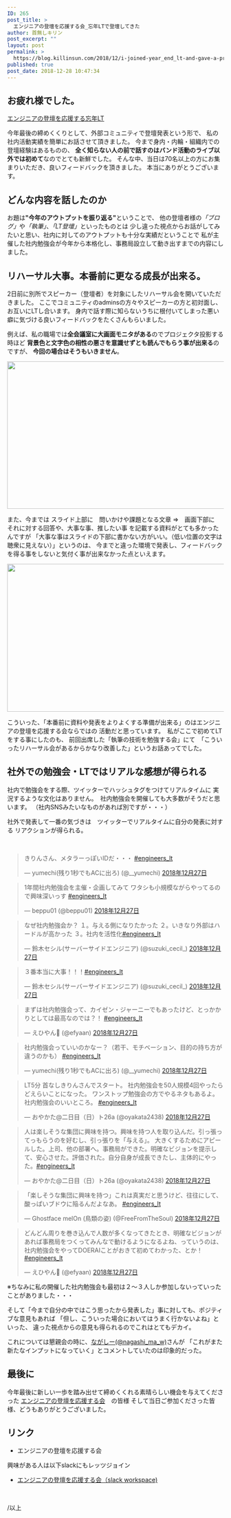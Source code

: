 ```yaml
---
ID: 265
post_title: >
  エンジニアの登壇を応援する会_忘年LTで登壇してきた
author: 首無しキリン
post_excerpt: ""
layout: post
permalink: >
  https://blog.killinsun.com/2018/12/i-joined-year_end_lt-and-gave-a-presentation-at-engineers_lt/
published: true
post_date: 2018-12-28 10:47:34
---
```

<h2>お疲れ様でした。</h2>
<a href="https://techplay.jp/event/705867" target="_blank" rel="noopener noreferrer">エンジニアの登壇を応援する忘年LT</a>

今年最後の締めくくりとして、外部コミュニティで登壇発表という形で、
私の社内活動実績を簡単にお話させて頂きました。
今まで身内・内輪・組織内での登壇経験はあるものの、
<strong>全く知らない人の前で話すのはバンド活動のライブ以外では初めて</strong>なのでとても新鮮でした。
そんな中、当日は70名以上の方にお集まりいただき、良いフィードバックを頂きました。
本当にありがとうございます。
<h2>どんな内容を話したのか</h2>
<script async class="speakerdeck-embed" data-id="4ee1fdcd2ef44bd68945203068d16fc4" data-ratio="1.33333333333333" src="//speakerdeck.com/assets/embed.js"></script>
お題は<strong>"今年のアウトプットを振り返る"</strong>ということで、
他の登壇者様の<em>「ブログ」</em>や<em>「執筆」</em>、<em>「LT登壇」</em>といったものとは
少し違った視点からお話がしてみたいと思い、社内に対してのアウトプットも十分な実績だということで
私が主催した社内勉強会が今年から本格化し、事務局設立して動き出すまでの内容にしました。
<h2>リハーサル大事。本番前に更なる成長が出来る。</h2>
2日前に別所でスピーカー（登壇者）を対象にしたリハーサル会を開いていただきました。
ここでコミュニティのadminsの方々やスピーカーの方と初対面し、お互いにLTし合います。
身内で話す際に知らないうちに根付いてしまった悪い癖に気づける良いフィードバックをたくさんもらいました。

例えば、私の職場では<strong>全会議室に大画面モニタがある</strong>のでプロジェクタ投影する時ほど
<strong>背景色と文字色の相性の悪さを意識せずとも読んでもらう事が出来る</strong>のですが、
<strong>今回の場合はそうもいきません</strong>。

<img class="alignnone wp-image-268" src="https://blog.killinsun.com/wp-content/uploads/2018/12/example2.jpg" alt="" width="618" height="343" />

また、今までは
スライド上部に　問いかけや課題となる文章
⇒　画面下部に　それに対する回答や、大事な事、推したい事
を記載する資料がとても多かったんですが
「大事な事はスライドの下部に書かない方がいい。（低い位置の文字は聴衆に見えない）」というのは、
今までと違った環境で発表し、フィードバックを得る事をしないと気付く事が出来なかった点といえます。

<img class="alignnone wp-image-267" src="https://blog.killinsun.com/wp-content/uploads/2018/12/example1.png" alt="" width="621" height="344" />

こういった、「本番前に資料や発表をよりよくする準備が出来る」のはエンジニアの登壇を応援する会ならではの
活動だと思っています。　私がここで初めてLTをする事にしたのも、
前回出席した「執筆の技術を勉強する会」にて　「こういったリハーサル会があるからかなり改善した」というお話あってでした。
<h2>社外での勉強会・LTではリアルな感想が得られる</h2>
社内で勉強会をする際、ツイッターでハッシュタグをつけてリアルタイムに
実況するような文化はありません。　社内勉強会を開催しても大多数がそうだと思います。
（社内SNSみたいなものがあれば別ですが・・・）

社外で発表して一番の気づきは　ツイッターでリアルタイムに自分の発表に対する
リアクションが得られる。

&nbsp;
<blockquote class="twitter-tweet" data-lang="ja">
<p dir="ltr" lang="ja">きりんさん、メタラーっぽいIDだ・・・
<a href="https://twitter.com/hashtag/engineers_lt?src=hash&amp;ref_src=twsrc%5Etfw">#engineers_lt</a></p>
— yumechi(残り1秒でもACに出ろ) (@__yumechi) <a href="https://twitter.com/__yumechi/status/1078239078884077568?ref_src=twsrc%5Etfw">2018年12月27日</a></blockquote>
<script async src="https://platform.twitter.com/widgets.js" charset="utf-8"></script>
<blockquote class="twitter-tweet" data-lang="ja">
<p dir="ltr" lang="ja">1年間社内勉強会を主催・企画してみて
ワタシも小規模ながらやってるので興味深いっす <a href="https://twitter.com/hashtag/engineers_lt?src=hash&amp;ref_src=twsrc%5Etfw">#engineers_lt</a></p>
— beppu01 (@beppu01) <a href="https://twitter.com/beppu01/status/1078239368064552960?ref_src=twsrc%5Etfw">2018年12月27日</a></blockquote>
<script async src="https://platform.twitter.com/widgets.js" charset="utf-8"></script>
<blockquote class="twitter-tweet" data-lang="ja">
<p dir="ltr" lang="ja">なぜ社内勉強会か？
１。与える側になりたかった
２。いきなり外部はハードルが高かった
３。社内を活性化<a href="https://twitter.com/hashtag/engineers_lt?src=hash&amp;ref_src=twsrc%5Etfw">#engineers_lt</a></p>
— 鈴木セシル(サーバーサイドエンジニア) (@suzuki_cecil_) <a href="https://twitter.com/suzuki_cecil_/status/1078239516425515008?ref_src=twsrc%5Etfw">2018年12月27日</a></blockquote>
<script async src="https://platform.twitter.com/widgets.js" charset="utf-8"></script>
<blockquote class="twitter-tweet" data-lang="ja">
<p dir="ltr" lang="ja">３番本当に大事！！！<a href="https://twitter.com/hashtag/engineers_lt?src=hash&amp;ref_src=twsrc%5Etfw">#engineers_lt</a></p>
— 鈴木セシル(サーバーサイドエンジニア) (@suzuki_cecil_) <a href="https://twitter.com/suzuki_cecil_/status/1078239559475912704?ref_src=twsrc%5Etfw">2018年12月27日</a></blockquote>
<script async src="https://platform.twitter.com/widgets.js" charset="utf-8"></script>
<blockquote class="twitter-tweet" data-lang="ja">
<p dir="ltr" lang="ja">まずは社内勉強会って、カイゼン・ジャーニーでもあったけど、とっかかりとしては最高なのでは？！ <a href="https://twitter.com/hashtag/engineers_lt?src=hash&amp;ref_src=twsrc%5Etfw">#engineers_lt</a></p>
— えひやん (@efyaan) <a href="https://twitter.com/efyaan/status/1078239595798482944?ref_src=twsrc%5Etfw">2018年12月27日</a></blockquote>
<script async src="https://platform.twitter.com/widgets.js" charset="utf-8"></script>
<blockquote class="twitter-tweet" data-lang="ja">
<p dir="ltr" lang="ja">社内勉強会っていいのかなー？（若干、モチベーション、目的の持ち方が違うのかも）
<a href="https://twitter.com/hashtag/engineers_lt?src=hash&amp;ref_src=twsrc%5Etfw">#engineers_lt</a></p>
— yumechi(残り1秒でもACに出ろ) (@__yumechi) <a href="https://twitter.com/__yumechi/status/1078240096787152897?ref_src=twsrc%5Etfw">2018年12月27日</a></blockquote>
<script async src="https://platform.twitter.com/widgets.js" charset="utf-8"></script>
<blockquote class="twitter-tweet" data-lang="ja">
<p dir="ltr" lang="ja">LT5分
首なしきりんさんでスタート。
社内勉強会を50人規模4回やったらどえらいことになった。
ワンストップ勉強会の方でやるネタもあるよ。
社内勉強会のいいところ。
<a href="https://twitter.com/hashtag/engineers_lt?src=hash&amp;ref_src=twsrc%5Etfw">#engineers_lt</a></p>
— おやかた@二日目（日）ト26a (@oyakata2438) <a href="https://twitter.com/oyakata2438/status/1078239417859338240?ref_src=twsrc%5Etfw">2018年12月27日</a></blockquote>
<script async src="https://platform.twitter.com/widgets.js" charset="utf-8"></script>
<blockquote class="twitter-tweet" data-lang="ja">
<p dir="ltr" lang="ja">人は楽しそうな集団に興味を持つ。興味を持つ人を取り込んだ。引っ張ってっもらうのを好むし、引っ張りを「与える」。 大きくするためにアピールした。上司、他の部署へ。事務局ができた。明確なビジョンを提示して、安心させた。評価された。自分自身が成長できたし、主体的にやった。<a href="https://twitter.com/hashtag/engineers_lt?src=hash&amp;ref_src=twsrc%5Etfw">#engineers_lt</a></p>
— おやかた@二日目（日）ト26a (@oyakata2438) <a href="https://twitter.com/oyakata2438/status/1078240182485172224?ref_src=twsrc%5Etfw">2018年12月27日</a></blockquote>
<script async src="https://platform.twitter.com/widgets.js" charset="utf-8"></script>
<blockquote class="twitter-tweet" data-lang="ja">
<p dir="ltr" lang="ja">「楽しそうな集団に興味を持つ」これは真実だと思うけど、往往にして、酸っぱいブドウに陥るんだよなあ。 <a href="https://twitter.com/hashtag/engineers_lt?src=hash&amp;ref_src=twsrc%5Etfw">#engineers_lt</a></p>
— Ghostface melOn (鳥類の姿) (@FreeFromTheSoul) <a href="https://twitter.com/FreeFromTheSoul/status/1078240234951725056?ref_src=twsrc%5Etfw">2018年12月27日</a></blockquote>
<script async src="https://platform.twitter.com/widgets.js" charset="utf-8"></script>
<blockquote class="twitter-tweet" data-lang="ja">
<p dir="ltr" lang="ja">どんどん周りを巻き込んで人数が多くなってきたとき、明確なビジョンがあれば事務局をつくってみんなで動けるようになるよね、っていうのは、社内勉強会をやってDOERAIことがおきて初めてわかった、とか！<a href="https://twitter.com/hashtag/engineers_lt?src=hash&amp;ref_src=twsrc%5Etfw">#engineers_lt</a></p>
— えひやん (@efyaan) <a href="https://twitter.com/efyaan/status/1078240246272188416?ref_src=twsrc%5Etfw">2018年12月27日</a></blockquote>
<script async src="https://platform.twitter.com/widgets.js" charset="utf-8"></script>

※ちなみに私の開催した社内勉強会も最初は２～３人しか参加しないっていったことがありました・・・


そして「今まで自分の中ではこう思ったから発表した」事に対しても、ポジティブな意見もあれば
「但し、こういった場合においてはうまく行かないよね」といった、
違った視点からの意見も得られるのでこれはとてもデカイ。

これについては懇親会の時に、<a href="https://twitter.com/nagashi_ma_w">ながしー(@nagashi_ma_w)</a>さんが
「これがまた新たなインプットになっていく」とコメントしていたのは印象的だった。
<h2>最後に</h2>
今年最後に新しい一歩を踏み出せて締めくくれる素晴らしい機会を与えてくださった
<a href="https://techplay.jp/community/engineers-lt">エンジニアの登壇を応援する会</a>　の皆様
そして当日ご参加くださった皆様、どうもありがとうございました。
<h2>リンク</h2>
<ul>
 	<li>エンジニアの登壇を応援する会</li>
</ul>
興味がある人は以下slackにもレッツジョイン
<ul>
 	<li><a href="http://bit.ly/elt-slack">エンジニアの登壇を応援する会（slack workspace)</a></li>
</ul>
&nbsp;

/以上